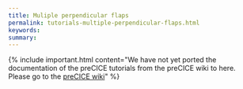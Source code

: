 ```yaml
---
title: Muliple perpendicular flaps
permalink: tutorials-multiple-perpendicular-flaps.html
keywords:
summary:
---
```


{% include important.html content="We have not yet ported the documentation of the preCICE tutorials from the preCICE wiki to here. Please go to the [preCICE wiki](https://github.com/precice/precice/wiki#2-getting-started---tutorials)" %}
